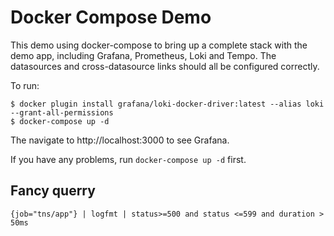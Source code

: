 # Docker Compose Demo

This demo using docker-compose to bring up a complete stack with the demo app, including Grafana, Prometheus, Loki and Tempo.
The datasources and cross-datasource links should all be configured correctly.

To run:

```shell
$ docker plugin install grafana/loki-docker-driver:latest --alias loki --grant-all-permissions
$ docker-compose up -d
```

The navigate to http://localhost:3000 to see Grafana.

If you have any problems, run `docker-compose up -d` first.


## Fancy querry
```
{job="tns/app"} | logfmt | status>=500 and status <=599 and duration > 50ms
```